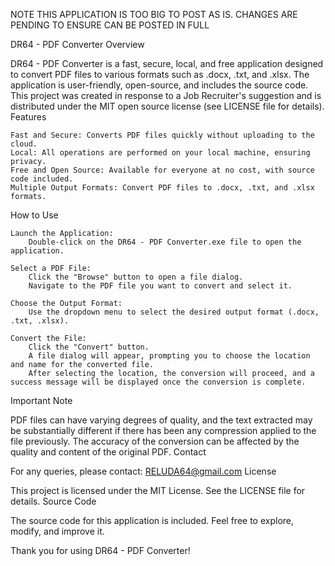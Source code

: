 NOTE THIS APPLICATION IS TOO BIG TO POST AS IS. CHANGES ARE PENDING TO ENSURE CAN BE POSTED IN FULL

DR64 - PDF Converter
Overview

DR64 - PDF Converter is a fast, secure, local, and free application designed to convert PDF files to various formats such as .docx, .txt, and .xlsx. The application is user-friendly, open-source, and includes the source code. This project was created in response to a Job Recruiter's suggestion and is distributed under the MIT open source license (see LICENSE file for details).
Features

    Fast and Secure: Converts PDF files quickly without uploading to the cloud.
    Local: All operations are performed on your local machine, ensuring privacy.
    Free and Open Source: Available for everyone at no cost, with source code included.
    Multiple Output Formats: Convert PDF files to .docx, .txt, and .xlsx formats.

How to Use

    Launch the Application:
        Double-click on the DR64 - PDF Converter.exe file to open the application.

    Select a PDF File:
        Click the "Browse" button to open a file dialog.
        Navigate to the PDF file you want to convert and select it.

    Choose the Output Format:
        Use the dropdown menu to select the desired output format (.docx, .txt, .xlsx).

    Convert the File:
        Click the "Convert" button.
        A file dialog will appear, prompting you to choose the location and name for the converted file.
        After selecting the location, the conversion will proceed, and a success message will be displayed once the conversion is complete.

Important Note

PDF files can have varying degrees of quality, and the text extracted may be substantially different if there has been any compression applied to the file previously. The accuracy of the conversion can be affected by the quality and content of the original PDF.
Contact

For any queries, please contact: RELUDA64@gmail.com
License

This project is licensed under the MIT License. See the LICENSE file for details.
Source Code

The source code for this application is included. Feel free to explore, modify, and improve it.

Thank you for using DR64 - PDF Converter!
